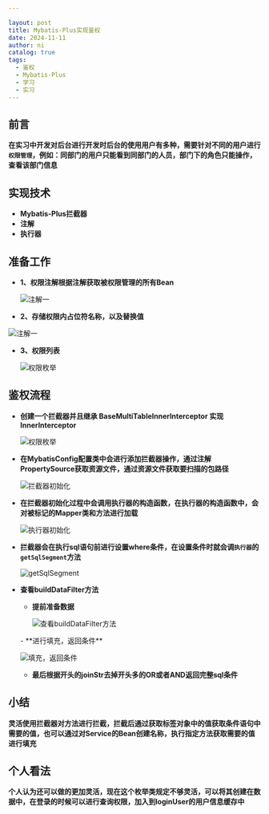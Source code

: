 ```yaml
---

layout: post
title: Mybatis-Plus实现鉴权
date: 2024-11-11
author: ni
catalog: true
tags:
  - 鉴权
  - Mybatis-Plus
  - 学习
  - 实习
---
```




## 前言

​	**在实习中开发对后台进行开发时后台的使用用户有多种，需要针对不同的用户进行`权限管理`，例如：同部门的用户只能看到同部门的人员，部门下的角色只能操作，查看该部门信息**

## 实现技术

- **Mybatis-Plus拦截器**
- **注解**
- **执行器**

## 准备工作

- **1、权限注解根据注解获取被权限管理的所有Bean**
  <p>
    <img src="https://nihhh1-blog.oss-cn-beijing.aliyuncs.com/my-blog/Snipaste_2024-11-11_15-39-57.png" alt="注解一" title="注解一" />
  </p>

-  **2、存储权限内占位符名称，以及替换值**
  
  <p>
   <img src="https://nihhh1-blog.oss-cn-beijing.aliyuncs.com/my-blog/db20ff071cf1268bdea75101aab4bc5.png" alt="注解一" title="注解一"  />
  </p>
  
- **3、权限列表**
  <p>
   <img src="https://nihhh1-blog.oss-cn-beijing.aliyuncs.com/my-blog/Snipaste_2024-11-11_15-44-21.png" alt="权限枚举" title="权限枚举"  />
  </p>

## 鉴权流程

- **创建一个拦截器并且继承 BaseMultiTableInnerInterceptor 实现InnerInterceptor**
   <p>
   <img src="https://nihhh1-blog.oss-cn-beijing.aliyuncs.com/my-blog/Snipaste_2024-11-11_15-40-43.png" alt="权限枚举" title="权限枚举" />
  </p>
- **在MybatisConfig配置类中会进行添加拦截器操作，通过注解PropertySource获取资源文件，通过资源文件获取要扫描的包路径**
  <p>
   <img src="https://nihhh1-blog.oss-cn-beijing.aliyuncs.com/my-blog/Snipaste_2024-11-11_16-33-06.png" alt="拦截器初始化" title="拦截器初始化"  />
  </p>
- **在拦截器初始化过程中会调用执行器的构造函数，在执行器的构造函数中，会对被标记的Mapper类和方法进行加载**
  <p>
   <img src="https://nihhh1-blog.oss-cn-beijing.aliyuncs.com/my-blog/Snipaste_2024-11-11_15-42-59.png" alt="执行器初始化" title="执行器初始化"  />
  </p>
- **拦截器会在执行sql语句前进行设置where条件，在设置条件时就会调`执行器`的`getSqlSegment`方法**
  <p>
   <img src="https://nihhh1-blog.oss-cn-beijing.aliyuncs.com/my-blog/Snipaste_2024-11-11_17-05-14.png" alt="getSqlSegment" title="getSqlSegment"  />
  </p>
- **查看buildDataFilter方法**
  
	- **提前准备数据**
	   <p>
	   <img src="https://nihhh1-blog.oss-cn-beijing.aliyuncs.com/my-blog/Snipaste_2024-11-11_17-12-13.png" alt="查看buildDataFilter方法" title="查看buildDataFilter方法" />
     </p>
  - **进行填充，返回条件**
  
     <p>
     <img src="https://nihhh1-blog.oss-cn-beijing.aliyuncs.com/my-blog/Snipaste_2024-11-11_17-18-20.png" alt="填充，返回条件" title="填充，返回条件"  />
     </p>
     
    - **最后根据开头的joinStr去掉开头多的OR或者AND返回完整sql条件**

## 小结

​	**灵活使用拦截器对方法进行拦截，拦截后通过获取标签对象中的值获取条件语句中需要的值，也可以通过对Service的Bean创建名称，执行指定方法获取需要的值进行填充**

## 个人看法

​	**个人认为还可以做的更加灵活，现在这个枚举类规定不够灵活，可以将其创建在数据中，在登录的时候可以进行查询权限，加入到loginUser的用户信息缓存中**
